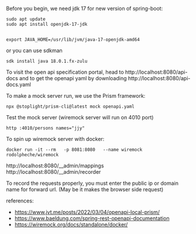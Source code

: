Before you begin, we need jdk 17 for new version of spring-boot:

```
sudo apt update
sudo apt install openjdk-17-jdk


export JAVA_HOME=/usr/lib/jvm/java-17-openjdk-amd64
```

or you can use sdkman

```
sdk install java 18.0.1.fx-zulu

```


To visit the open api specification portal, head to http://localhost:8080/api-docs and to get the openapi yaml by downloading http://localhost:8080/api-docs.yaml



To make a mock server run, we use the Prism framework:
```
npx @stoplight/prism-cli@latest mock openapi.yaml
```

Test the mock server (wiremock server will run on 4010 port)
```
http :4010/persons names="jjy"
```


To spin up wiremock server with docker:
```
docker run -it --rm   -p 8081:8080   --name wiremock  rodolpheche/wiremock
```


 http://localhost:8080/__admin/mappings 
 http://localhost:8080/__admin/recorder


To record the requests properly, you must enter the public ip or domain name for forward url. (May be it makes the browser side request)

references:

- https://www.jvt.me/posts/2022/03/04/openapi-local-prism/
- https://www.baeldung.com/spring-rest-openapi-documentation
- https://wiremock.org/docs/standalone/docker/
